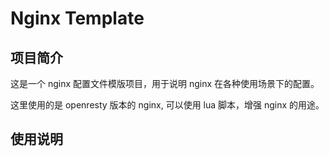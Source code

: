# Nginx Template

## 项目简介

这是一个 nginx 配置文件模版项目，用于说明 nginx 在各种使用场景下的配置。

这里使用的是 openresty 版本的 nginx, 可以使用 lua 脚本，增强 nginx 的用途。

## 使用说明